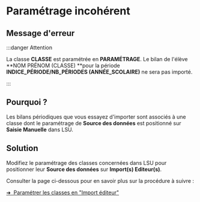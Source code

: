 # Paramétrage incohérent

## Message d'erreur

:::danger Attention

La classe **CLASSE** est paramétrée en **PARAMÉTRAGE**. Le bilan de l'élève **NOM PRÉNOM (CLASSE) **pour la période **INDICE_PÉRIODE/NB_PÉRIODES (ANNÉE_SCOLAIRE)** ne sera pas importé.

:::


## Pourquoi ?

Les bilans périodiques que vous essayez d'importer sont associés à une classe dont le paramétrage de **Source des données** est positionné sur **Saisie Manuelle** dans LSU.

## Solution

Modifiez le paramétrage des classes concernées dans LSU pour positionner leur **Source des données** sur **Import(s) Editeur(s)**.

Consulter la page ci-dessous pour en savoir plus sur la procédure à suivre :

<div class="pagination-nav__item">
<a class="pagination-nav__link" href="/exporter-vers-lsu/avant-dexporter/parametrer-lsu/parametrer-import-editeur-lsu/">
    <div class="pagination-nav__label">➜&nbsp;&nbsp;Paramétrer les classes en "Import éditeur"</div>
</a>
</div>
<br/>